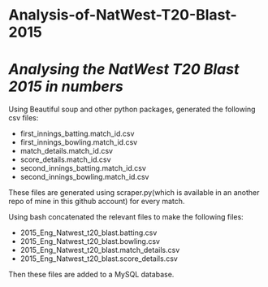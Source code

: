 # Analysis-of-NatWest-T20-Blast-2015
# *Analysing the NatWest T20 Blast 2015 in numbers*


Using Beautiful soup and other python packages, generated the following csv files:

- first_innings_batting.match_id.csv 
- first_innings_bowling.match_id.csv 
- match_details.match_id.csv 
- score_details.match_id.csv 
- second_innings_batting.match_id.csv 
- second_innings_bowling.match_id.csv

These files are generated using scraper.py(which is available in an another repo of mine in this github account) for every match.

Using bash concatenated the relevant files to make the following files:


- 2015_Eng_Natwest_t20_blast.batting.csv
- 2015_Eng_Natwest_t20_blast.bowling.csv
- 2015_Eng_Natwest_t20_blast.match_details.csv
- 2015_Eng_Natwest_t20_blast.score_details.csv



Then these files are added to a MySQL database.

